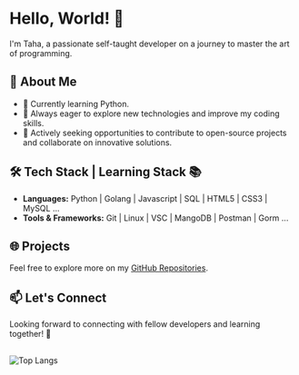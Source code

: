 # Hello, World! 👋

I'm Taha, a passionate self-taught developer on a journey to master the art of programming.

## 🚀 About Me

- 🔭 Currently learning Python.
- 🌱 Always eager to explore new technologies and improve my coding skills.
- 💼 Actively seeking opportunities to contribute to open-source projects and collaborate on innovative solutions.

## 🛠️ Tech Stack | Learning Stack 📚

- **Languages:** Python | Golang | Javascript | SQL | HTML5 | CSS3 | MySQL ...
- **Tools & Frameworks:** Git | Linux | VSC | MangoDB | Postman | Gorm ...

## 🌐 Projects
<!--
Here are some projects I'm proud of:

1. [Project 1: Brief Description]
2. [Project 2: Brief Description]
3. [Project 3: Brief Description]
-->
Feel free to explore more on my [GitHub Repositories](https://github.com/Shinichi23?tab=repositories).

## 📫 Let's Connect
<!--
- LinkedIn: [Your LinkedIn Profile](Your LinkedIn Profile Link)
- Twitter: [Your Twitter Handle](Your Twitter Handle Link)
-->
Looking forward to connecting with fellow developers and learning together! 🤝

##


<!---<p align="center">
  <img width="380px" src="https://github-readme-stats.vercel.app/api/top-langs/?username=Shinichi23&langs_count=10&title_color=59A5FA&icon_color=3498db&text_color=C7D4E2&border_color=30363d&bg_color=0d1117&layout=compact&color=C7D4E2" alt="Top Languages" title="Top Languages">
</p>--->

![Top Langs](https://github-readme-stats.vercel.app/api/top-langs/?username=anuraghazra&langs_count=8)
